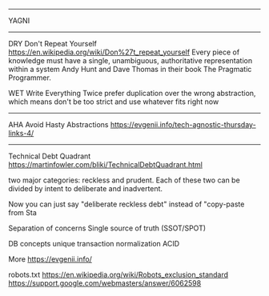 
---
YAGNI


---

DRY
Don't Repeat Yourself
https://en.wikipedia.org/wiki/Don%27t_repeat_yourself
Every piece of knowledge must have a single, unambiguous, authoritative representation within a system
 Andy Hunt and Dave Thomas in their book The Pragmatic Programmer.

WET
Write Everything Twice
prefer duplication over the wrong abstraction,
which means don't be too strict and use whatever fits right now

---

AHA
Avoid Hasty Abstractions
https://evgenii.info/tech-agnostic-thursday-links-4/


---

Technical Debt Quadrant
https://martinfowler.com/bliki/TechnicalDebtQuadrant.html

two major categories: reckless and prudent.
Each of these two can be divided by intent to deliberate and inadvertent.

Now you can just say "deliberate reckless debt" instead of "copy-paste from Sta



Separation of concerns
Single source of truth (SSOT/SPOT)


DB concepts
unique
transaction
normalization
ACID


More
https://evgenii.info/

robots.txt
https://en.wikipedia.org/wiki/Robots_exclusion_standard
https://support.google.com/webmasters/answer/6062598
